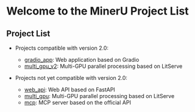 # Welcome to the MinerU Project List

## Project List

- Projects compatible with version 2.0:
  - [gradio_app](./gradio_app/README.md): Web application based on Gradio
  - [multi_gpu_v2](./multi_gpu_v2/README.md): Multi-GPU parallel processing based on LitServe

- Projects not yet compatible with version 2.0:
  - [web_api](./web_api/README.md): Web API based on FastAPI
  - [multi_gpu](./multi_gpu/README.md): Multi-GPU parallel processing based on LitServe
  - [mcp](./mcp/README.md): MCP server based on the official API
